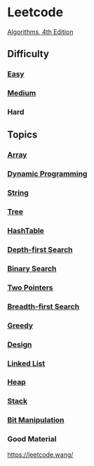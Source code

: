 # Leetcode

[Algorithms, 4th Edition](https://algs4.cs.princeton.edu/home/)

## Difficulty
### [Easy](./Easy.md)


### [Medium](./Medium.md)


### Hard

## Topics
### [Array](./Array.md)

### [Dynamic Programming](./DynamicProgramming.md)

### [String](./String.md)

### [Tree](./Tree.md)  

### [HashTable](./HashTable.md)

### [Depth-first Search](./DepthFirstSearch.md)

### [Binary Search](./BinarySearch.md)   

### [Two Pointers](./TwoPointers.md)

### [Breadth-first Search](./BreadthFirstSearch.md)   

### [Greedy](./Greedy.md)   


### [Design](./Design.md)

### [Linked List](./LinkedList.md)

### [Heap](./Heap.md)   

### [Stack](./Stack.md)

### [Bit Manipulation](./BitManipulation.md)

### Good Material
https://leetcode.wang/
